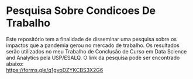 # Pesquisa Sobre Condicoes De Trabalho
Este repositório tem a finalidade de disseminar uma pesquisa sobre os impactos que a pandemia gerou no mercado de trabalho. Os resultados serão utilizados no meu Trabalho de Conclusão de Curso em Data Science and Analytics pela USP/ESALQ. O link da pesquisa pode ser encontrado abaixo:<br>
https://forms.gle/q1gvoDZYKCBS3X2G6
